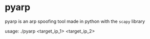# pyarp
pyarp is an arp spoofing tool made in python with the ```scapy``` library <br/> 

usage: 
	./pyarp <target_ip_1> <target_ip_2>
